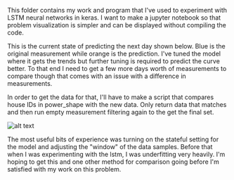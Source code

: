 This folder contains my work and program that I've used to experiment with LSTM neural networks in keras.
I want to make a jupyter notebook so that problem visualization is simpler and can be displayed without compiling the code. 

This is the current state of predicting the next day shown below. Blue is the original measurement while orange is the prediction. I've tuned the model where it gets the trends but further tuning is required to 
predict the curve better. To that end I need to get a few more days worth of measurements to compare though that comes with an issue with a difference in measurements.

In order to get the data for that, I'll have to make a script that compares house IDs in power_shape with the new data. Only return data that matches and then run empty measurement filtering again to the get the final set. 

![alt text](https://user-images.githubusercontent.com/20343931/47660032-8f2f6900-db6c-11e8-98fb-3097fe212885.png)

The most useful bits of experience was turning on the stateful setting for the model and adjusting the "window" of the data samples. Before that when I was experimenting with the lstm, I was underfitting very heavily. I'm hoping to get this and one other method for comparison going before I'm satisfied with my work on this problem.

